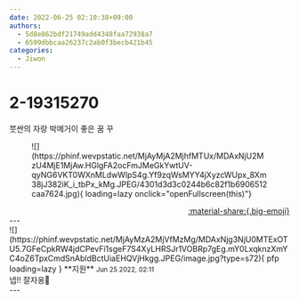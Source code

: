 ```yaml
---
date: 2022-06-25 02:10:38+09:00
authors:
  - 5d8e862bdf21749add4348faa72938a7
  - 6599dbbcaa26237c2ab0f3becb421b45
categories:
  - Jiwon
---
```


# 2-19315270

<div class="post-container" markdown="1">
<div class="content-container md-sidebar__scrollwrap" markdown="1">

붓싼의 자랑 박메거이 좋은 꿈 꾸
<figure markdown="1">
![](https://phinf.wevpstatic.net/MjAyMjA2MjhfMTUx/MDAxNjU2MzU4MjE1MjAw.HGlgFA2ocFmJMeGkYwtUV-qyNG6VKT0WXnMLdwWlpS4g.Yf9zqWsMYY4jXyzcWUpx_8Xm38jJ382iK_i_tbPx_kMg.JPEG/4301d3d3c0244b6c82f1b6906512caa7624.jpg){ loading=lazy onclick="openFullscreen(this)"}
</figure>


</div>
</div>

<div style="text-align: right;" markdown="1">
<a href="https://weverse.io/fromis9/fanpost/2-19315270" style="text-align: right;">:material-share:{.big-emoji}</a>
</div>
---

<div class="comments-container md-sidebar__scrollwrap" markdown="1">
<div class="comment" markdown="1">
<div class='id-container' markdown="1">
![](https://phinf.wevpstatic.net/MjAyMzA2MjVfMzMg/MDAxNjg3NjU0MTExOTU5.7GFeCpkRW4jdCPevFi1sgeF7S4XyLHRSJr1VOBRp7gEg.mY0LxqknzXmYC4oZ6TpxCmdSnAbldBctUiaEHQVjHkgg.JPEG/image.jpg?type=s72){ pfp loading=lazy }
**<span class="artist">지원</span>** <small>Jun 25 2022, 02:11</small><br>
</div>
<div class='comment-body' markdown="1">
넵!! 잘자옹🥰
</div>
</div>
</div>
---
